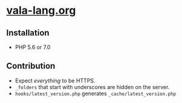 # [vala-lang.org](https://vala-lang.org/)
## Installation
- PHP 5.6 or 7.0
## Contribution
- Expect _everything_ to be HTTPS.
- `_folders` that start with underscores are hidden on the server.
- `hooks/latest_version.php` generates `_cache/latest_version.php`
